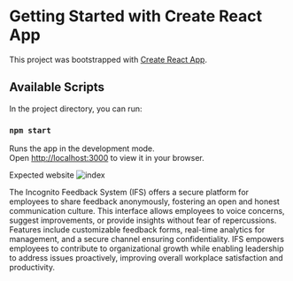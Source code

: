 # Getting Started with Create React App

This project was bootstrapped with [Create React App](https://github.com/facebook/create-react-app).

## Available Scripts

In the project directory, you can run:

### `npm start`

Runs the app in the development mode.\
Open [http://localhost:3000](http://localhost:3000) to view it in your browser.

Expected website 
![index](https://github.com/ArunAluri402/Ecommerce/assets/99807553/2ff91174-6922-45b9-95fd-e369ae9c609a)



The Incognito Feedback System (IFS) offers a secure platform for employees to share feedback anonymously, fostering an open and honest communication culture. This interface allows employees to voice concerns, suggest improvements, or provide insights without fear of repercussions. Features include customizable feedback forms, real-time analytics for management, and a secure channel ensuring confidentiality. IFS empowers employees to contribute to organizational growth while enabling leadership to address issues proactively, improving overall workplace satisfaction and productivity.